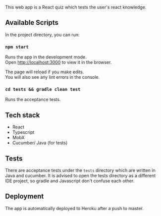 This web app is a React quiz which tests the user's react knowledge. 

## Available Scripts

In the project directory, you can run:

### `npm start`

Runs the app in the development mode.<br>
Open [http://localhost:3000](http://localhost:3000) to view it in the browser.

The page will reload if you make edits.<br>
You will also see any lint errors in the console.

### `cd tests && gradle clean test`

Runs the acceptance tests.

## Tech stack

- React 
- Typescript
- MobX
- Cucumber/ Java (for tests)

## Tests

There are acceptance tests under the `tests` directory which are written in Java and cucumber. It is advised
to open the tests directory as a different IDE project, so gradle and Javascript don't confuse each other. 

## Deployment

The app is automatically deployed to Heroku after a push to master.  